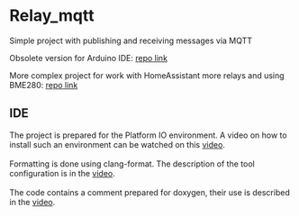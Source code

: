 # Relay_mqtt

Simple project with publishing and receiving messages via MQTT

Obsolete version for Arduino IDE: [repo link](https://github.com/InzynierDomu/MQTT_minimal)

More complex project for work with HomeAssistant more relays and using BME280: [repo link](https://github.com/InzynierDomu/BME280_TWO_RELAYS_ESP8266)

## IDE

The project is prepared for the Platform IO environment. A video on how to install such an environment can be watched on this [video](https://youtu.be/Em9NuebT2Kc).
<br><br>
Formatting is done using clang-format. The description of the tool configuration is in the [video](https://youtu.be/xxuaOG0WjIE).
<br><br>
The code contains a comment prepared for doxygen, their use is described in the [video](https://youtu.be/1YKJtrCsPD4).
